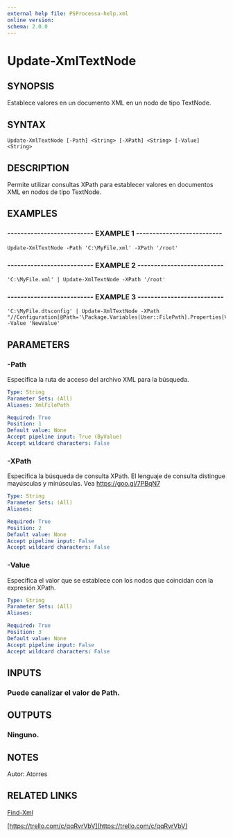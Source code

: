 ```yaml
---
external help file: PSProcessa-help.xml
online version: 
schema: 2.0.0
---
```


# Update-XmlTextNode

## SYNOPSIS
Establece valores en un documento XML en un nodo de tipo TextNode.

## SYNTAX

```
Update-XmlTextNode [-Path] <String> [-XPath] <String> [-Value] <String>
```

## DESCRIPTION
Permite utilizar consultas XPath para establecer valores en documentos XML en nodos de tipo TextNode.

## EXAMPLES

### -------------------------- EXAMPLE 1 --------------------------
```
Update-XmlTextNode -Path 'C:\MyFile.xml' -XPath '/root'
```

### -------------------------- EXAMPLE 2 --------------------------
```
'C:\MyFile.xml' | Update-XmlTextNode -XPath '/root'
```

### -------------------------- EXAMPLE 3 --------------------------
```
'C:\MyFile.dtsconfig' | Update-XmlTextNode -XPath "//Configuration[@Path='\Package.Variables[User::FilePath].Properties[Value]']/ConfiguredValue" -Value 'NewValue'
```

## PARAMETERS

### -Path
Especifica la ruta de acceso del archivo XML para la búsqueda.

```yaml
Type: String
Parameter Sets: (All)
Aliases: XmlFilePath

Required: True
Position: 1
Default value: None
Accept pipeline input: True (ByValue)
Accept wildcard characters: False
```

### -XPath
Especifica la búsqueda de consulta XPath.
El lenguaje de consulta distingue mayúsculas y minúsculas.
Vea https://goo.gl/7PBqN7

```yaml
Type: String
Parameter Sets: (All)
Aliases: 

Required: True
Position: 2
Default value: None
Accept pipeline input: False
Accept wildcard characters: False
```

### -Value
Especifica el valor que se establece con los nodos que coincidan con la expresión XPath.

```yaml
Type: String
Parameter Sets: (All)
Aliases: 

Required: True
Position: 3
Default value: None
Accept pipeline input: False
Accept wildcard characters: False
```

## INPUTS

### Puede canalizar el valor de Path.

## OUTPUTS

### Ninguno.

## NOTES
Autor: Atorres

## RELATED LINKS

[Find-Xml]()

[https://trello.com/c/qqRvrVbV](https://trello.com/c/qqRvrVbV)

